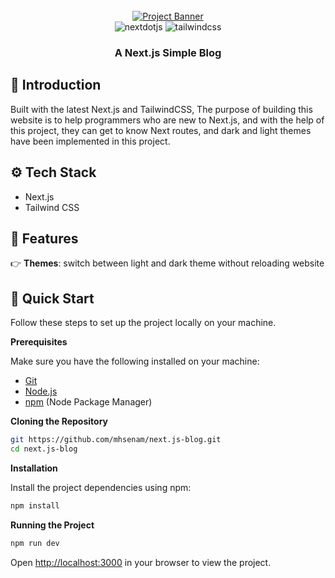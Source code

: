 <div align="center">
  <br />
    <a href="newsim.mhsenam.ir" target="_blank">
      <img src="https://github.com/mhsenam/next.js-blog/assets/18097925/b574ca71-27c6-4345-939c-1ba2914169f9" alt="Project Banner">
    </a>
  <br />

  <div>
    <img src="https://img.shields.io/badge/-Next_JS-black?style=for-the-badge&logoColor=white&logo=nextdotjs&color=000000" alt="nextdotjs" />
    <img src="https://img.shields.io/badge/-Tailwind_CSS-black?style=for-the-badge&logoColor=white&logo=tailwindcss&color=06B6D4" alt="tailwindcss" />
  </div>

  <h3 align="center">A Next.js Simple Blog</h3>
</div>

## <a name="introduction">🤖 Introduction</a>

Built with the latest Next.js and TailwindCSS, The purpose of building this website is to help programmers who are new to Next.js, and with the help of this project, they can get to know Next routes, and dark and light themes have been implemented in this project.

## <a name="tech-stack">⚙️ Tech Stack</a>

- Next.js
- Tailwind CSS

## <a name="features">🔋 Features</a>

👉 **Themes**: switch between light and dark theme without reloading website

## <a name="quick-start">🤸 Quick Start</a>

Follow these steps to set up the project locally on your machine.

**Prerequisites**

Make sure you have the following installed on your machine:

- [Git](https://git-scm.com/)
- [Node.js](https://nodejs.org/en)
- [npm](https://www.npmjs.com/) (Node Package Manager)

**Cloning the Repository**

```bash
git https://github.com/mhsenam/next.js-blog.git
cd next.js-blog
```

**Installation**

Install the project dependencies using npm:

```bash
npm install
```

**Running the Project**

```bash
npm run dev
```

Open [http://localhost:3000](http://localhost:3000) in your browser to view the project.
